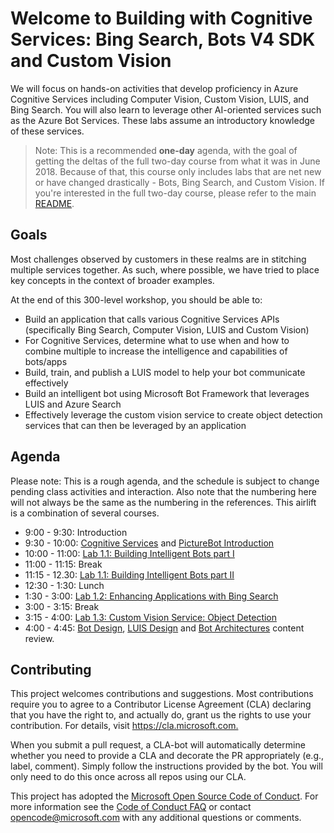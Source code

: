 # Welcome to Building with Cognitive Services: Bing Search, Bots V4 SDK and Custom Vision

We will focus on hands-on activities that develop proficiency in Azure Cognitive Services including Computer Vision, Custom Vision, LUIS, and Bing Search. You will also learn to leverage other AI-oriented services such as the Azure Bot Services. These labs assume an introductory knowledge of these services.

> Note: This is a recommended **one-day** agenda, with the goal of getting the deltas of the full two-day course from what it was in June 2018. Because of that, this course only includes labs that are net new or have changed drastically - Bots, Bing Search, and Custom Vision. If you're interested in the full two-day course, please refer to the main [README](../README.md).

## Goals

Most challenges observed by customers in these realms are in stitching multiple services together. As such, where possible, we have tried to place key concepts in the context of broader examples.

At the end of this 300-level workshop, you should be able to:

- Build an application that calls various Cognitive Services APIs (specifically Bing Search, Computer Vision, LUIS and Custom Vision)
- For Cognitive Services, determine what to use when and how to combine multiple to increase the intelligence and capabilities of bots/apps
- Build, train, and publish a LUIS model to help your bot communicate effectively
- Build an intelligent bot using Microsoft Bot Framework that leverages LUIS and Azure Search
- Effectively leverage the custom vision service to create object detection services that can then be leveraged by an application

## Agenda

Please note: This is a rough agenda, and the schedule is subject to change pending class activities and interaction. Also note that the numbering here will not always be the same as the numbering in the references. This airlift is a combination of several courses.

- 9:00 - 9:30: Introduction
- 9:30 - 10:00: [Cognitive Services](https://github.com/Azure/LearnAI-DesigningandArchitectingIntelligentAgents/blob/master/05-cognitive_services/1_session.md) and [PictureBot Introduction](https://github.com/Azure/LearnAI-Bootcamp/blob/master/lab01.1-computer_vision/0_README.md)
- 10:00 - 11:00: [Lab 1.1: Building Intelligent Bots part I](https://github.com/Azure/LearnAI-Bootcamp/blob/master/lab02.2-building_bots/0_README.md)
- 11:00 - 11:15: Break
- 11:15 - 12.30: [Lab 1.1: Building Intelligent Bots part II](https://github.com/Azure/LearnAI-Bootcamp/blob/master/lab02.2-building_bots/0_README.md)
- 12:30 - 1:30: Lunch
- 1:30 - 3:00: [Lab 1.2: Enhancing Applications with Bing Search](https://github.com/Azure/LearnAI-Bootcamp/blob/master/lab02.3-bing_search/0_README.md)
- 3:00 - 3:15: Break
- 3:15 - 4:00: [Lab 1.3: Custom Vision Service: Object Detection](https://github.com/Azure/LearnAI-Bootcamp/blob/master/lab01.3_customvision02/0_README.md)
- 4:00 - 4:45: [Bot Design](https://github.com/Azure/LearnAI-DesigningandArchitectingIntelligentAgents/blob/master/02-bot_design/1_session.md), [LUIS Design](https://github.com/Azure/LearnAI-DesigningandArchitectingIntelligentAgents/blob/master/03-luis/1_session.md) and [Bot Architectures](https://github.com/Azure/LearnAI-DesigningandArchitectingIntelligentAgents/blob/master/04-architectures/1_session.md) content review.

## Contributing

This project welcomes contributions and suggestions.  Most contributions require you to agree to a
Contributor License Agreement (CLA) declaring that you have the right to, and actually do, grant us
the rights to use your contribution. For details, visit <https://cla.microsoft.com.>

When you submit a pull request, a CLA-bot will automatically determine whether you need to provide
a CLA and decorate the PR appropriately (e.g., label, comment). Simply follow the instructions
provided by the bot. You will only need to do this once across all repos using our CLA.

This project has adopted the [Microsoft Open Source Code of Conduct](https://opensource.microsoft.com/codeofconduct/).
For more information see the [Code of Conduct FAQ](https://opensource.microsoft.com/codeofconduct/faq/) or
contact [opencode@microsoft.com](mailto:opencode@microsoft.com) with any additional questions or comments.
